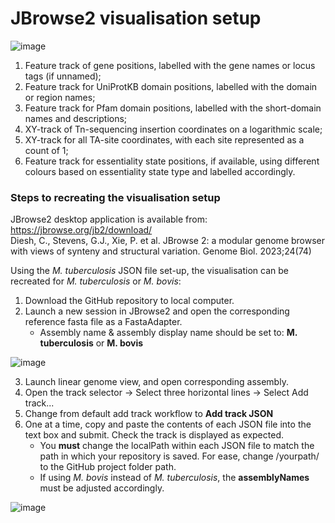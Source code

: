 # JBrowse2 visualisation setup

![image](https://github.com/user-attachments/assets/0ed09119-7c6e-4f68-ba8e-24e9cdce836e)

1. Feature track of gene positions, labelled with the gene names or locus tags (if unnamed);
2. Feature track for UniProtKB domain positions, labelled with the domain or region names;
3. Feature track for Pfam domain positions, labelled with the short-domain names and descriptions;
4. XY-track of Tn-sequencing insertion coordinates on a logarithmic scale;
5. XY-track for all TA-site coordinates, with each site represented as a count of 1;
6. Feature track for essentiality state positions, if available, using different colours based on essentiality state type and labelled accordingly.

### Steps to recreating the visualisation setup

JBrowse2 desktop application is available from: https://jbrowse.org/jb2/download/  
Diesh, C., Stevens, G.J., Xie, P. et al. JBrowse 2: a modular genome browser with views of synteny and structural variation. Genome Biol. 2023;24(74)

Using the _M. tuberculosis_ JSON file set-up, the visualisation can be recreated for _M. tuberculosis_ or _M. bovis_:
1. Download the GitHub repository to local computer.
2. Launch a new session in JBrowse2 and open the corresponding reference fasta file as a FastaAdapter.
   * Assembly name & assembly display name should be set to: __M. tuberculosis__ or __M. bovis__

![image](https://github.com/user-attachments/assets/ce6e939f-8c18-42c9-aa6c-701de4da64c7)

3. Launch linear genome view, and open corresponding assembly.
4. Open the track selector -> Select three horizontal lines -> Select Add track...
5. Change from default add track workflow to __Add track JSON__
6. One at a time, copy and paste the contents of each JSON file into the text box and submit. Check the track is displayed as expected.
   * You __must__ change the localPath within each JSON file to match the path in which your repository is saved. For ease, change /yourpath/ to the GitHub project folder path.
   * If using _M. bovis_ instead of _M. tuberculosis_, the __assemblyNames__ must be adjusted accordingly.

![image](https://github.com/user-attachments/assets/9d237845-77e7-48a7-b3b8-7425a46c67b2)
